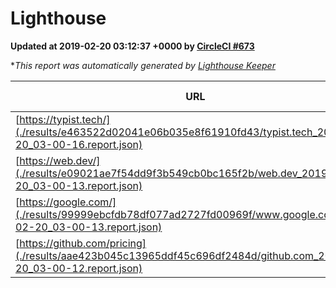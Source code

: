 
# Lighthouse

**Updated at 2019-02-20 03:12:37 +0000 by [CircleCI #673](https://circleci.com/gh/ItinerisLtd/lighthouse-keeper-example/673)**

**This report was automatically generated by [Lighthouse Keeper](https://github.com/itinerisltd/lighthouse-keeper)*

| URL | Performance | Accessibility | Best Practices | SEO | PWA | Updated At |
| --- | --- | --- | --- | --- | --- | --- |
| [https://typist.tech/](./results/e463522d02041e06b035e8f61910fd43/typist.tech_2019-02-20_03-00-16.report.json) | 1 |  |  |  |  | 2019-02-20T03:00:16.536Z |
| [https://web.dev/](./results/e09021ae7f54dd9f3b549cb0bc165f2b/web.dev_2019-02-20_03-00-13.report.json) | 0.92 | 0.93 | 1 | 0.91 | 1 | 2019-02-20T03:00:13.597Z |
| [https://google.com/](./results/99999ebcfdb78df077ad2727fd00969f/www.google.com_2019-02-20_03-00-13.report.json) | 0.95 | 0.71 | 0.93 | 0.8 | 0.58 | 2019-02-20T03:00:13.988Z |
| [https://github.com/pricing](./results/aae423b045c13965ddf45c696df2484d/github.com_2019-02-20_03-00-12.report.json) | 0.7 | 0.89 | 0.93 | 0.9 | 0.58 | 2019-02-20T03:00:12.637Z |
